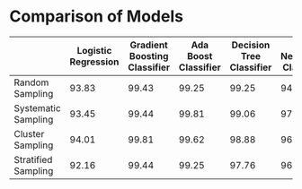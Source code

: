 # Comparison of Models
|  | Logistic Regression | Gradient Boosting Classifier | Ada Boost Classifier | Decision Tree Classifier | K Neighbors Classifier |
|----------|----------|----------|----------|----------|----------|
| Random Sampling | 93.83 | 99.43 | 99.25 | 99.25 | 94.20 |
| Systematic Sampling | 93.45 | 99.44 | 99.81 | 99.06 | 97.20 |
| Cluster Sampling | 94.01 | 99.81 | 99.62 | 98.88 | 96.07 |
| Stratified Sampling | 92.16 | 99.44 |99.25 | 97.76 | 96.06 |
